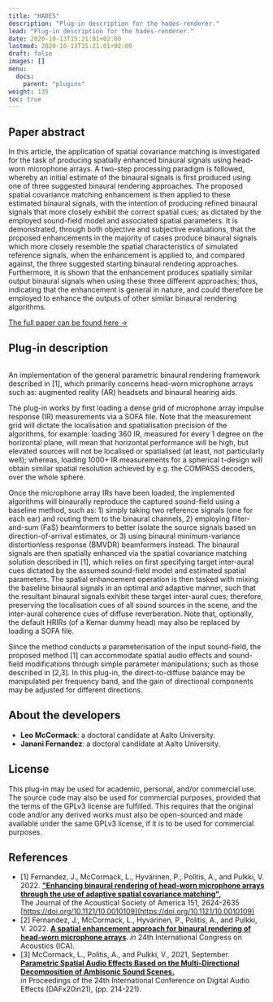 ```yaml
---
title: "HADES"
description: "Plug-in description for the hades-renderer."
lead: "Plug-in description for the hades-renderer."
date: 2020-10-13T15:21:01+02:00
lastmod: 2020-10-13T15:21:01+02:00
draft: false
images: []
menu:
  docs:
    parent: "plugins"
weight: 135
toc: true
---
```


## Paper abstract

In this article, the application of spatial covariance matching is investigated for the task of producing spatially enhanced binaural signals using head-worn microphone arrays. A two-step processing paradigm is followed, whereby an initial estimate of the binaural signals is first produced using one of three suggested binaural rendering approaches. The proposed spatial covariance matching enhancement is then applied to these estimated binaural signals, with the intention of producing refined binaural signals that more closely exhibit the correct spatial cues; as dictated by the employed sound-field model and associated spatial parameters.
It is demonstrated, through both objective and subjective evaluations, that the proposed enhancements in the majority of cases produce binaural signals which more closely resemble the spatial characteristics of simulated reference signals, when the enhancement is applied to, and compared against, the three suggested starting binaural rendering approaches. Furthermore, it is shown that the enhancement produces spatially similar output binaural signals when using these three different approaches; thus, indicating that the enhancement is general in nature, and could therefore be employed to enhance the outputs of other similar binaural rendering algorithms. 

[The full paper can be found here →](../../help/related-publications/fernandez2022enhancing.pdf)

## Plug-in description

<img src="HADES_Renderer_GUI.png" alt="" style="max-width: 95%"/></br>

An implementation of the general parametric binaural rendering framework described in [1], which primarily concerns head-worn microphone arrays such as: augmented reality (AR) headsets and binaural hearing aids. 

The plug-in works by first loading a dense grid of microphone array impulse response (IR) measurements via a SOFA file. Note that the measurement grid will dictate the localisation and spatialisation precision of the algorithms, for example: loading 360 IR, measured for every 1 degree on the horizontal plane, will mean that horizontal performance will be high, but elevated sources will not be localised or spatialised (at least, not particularly well); whereas, loading 1000+ IR measurements for a spherical t-design will obtain similar spatial resolution achieved by e.g. the COMPASS decoders, over the whole sphere. 

Once the microphone array IRs have been loaded, the implemented algorithms will binaurally reproduce the captured sound-field using a baseline method, such as: 1) simply taking two reference signals (one for each ear) and routing them to the binaural channels, 2) employing filter-and-sum (FaS) beamformers to better isolate the source signals based on direction-of-arrival estimates, or 3) using binaural minimum-variance distortionless response (BMVDR) beamformers instead. The binaural signals are then spatially enhanced via the spatial covariance matching solution described in [1], which relies on first specifying target inter-aural cues dictated by the assumed sound-field model and estimated spatial parameters. The spatial enhancement operation is then tasked with mixing the baseline binaural signals in an optimal and adaptive manner, such that the resultant binaural signals exhibit these target inter-aural cues; therefore, preserving the localisation cues of all sound sources in the scene, and the inter-aural coherence cues of diffuse reverberation. Note that, optionally, the default HRIRs (of a Kemar dummy head) may also be replaced by loading a SOFA file.

Since the method conducts a parameterisation of the input sound-field, the proposed method [1] can accommodate spatial audio effects and sound-field modifications through simple parameter manipulations; such as those described in [2,3]. In this plug-in, the direct-to-diffuse balance may be manipulated per frequency band, and the gain of directional components may be adjusted for different directions.

## About the developers
    
* **Leo McCormack**: a doctoral candidate at Aalto University.
* **Janani Fernandez**: a doctoral candidate at Aalto University.

## License

This plug-in may be used for academic, personal, and/or commercial use. The source code may also be used for commercial purposes, provided that the terms of the GPLv3 license are fulfilled. This requires that the original code and/or any derived works must also be open-sourced and made available under the same GPLv3 license, if it is to be used for commercial purposes.

## References

* [1] Fernandez, J., McCormack, L., Hyvärinen, P., Politis, A., and Pulkki, V. 2022. <a href="../../help/related-publications/fernandez2022enhancing.pdf"><b>"Enhancing binaural rendering of head-worn microphone arrays through the use of adaptive spatial covariance matching", </b></a> <br>The Journal of the Acoustical Society of America 151, 2624-2635 [https://doi.org/10.1121/10.0010109](https://doi.org/10.1121/10.0010109)
* [2] Fernandez, J., McCormack, L., Hyvärinen, P., Politis, A., and Pulkki, V. 2022. <a href="../../help/related-publications/fernandez2022spatial.pdf"><b>A spatial enhancement approach for binaural rendering of head-worn microphone arrays</b></a>. <i>in</i> 24th International Congress on Acoustics (ICA).
* [3] McCormack, L., Politis, A., and Pulkki, V., 2021, September. <a href="../../help/related-publications/mccormack2021parametric.pdf"><b>Parametric Spatial Audio Effects Based on the Multi-Directional Decomposition of Ambisonic Sound Scenes. </b></a> <br> <i>in</i> Proceedings of the 24th International Conference on Digital Audio Effects (DAFx20in21), (pp. 214-221).
